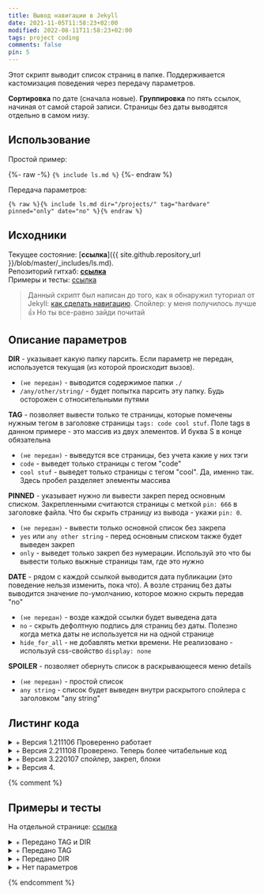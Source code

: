 ```yaml
---
title: Вывод навигации в Jekyll
date: 2021-11-05T11:58:23+02:00
modified: 2022-08-11T11:58:23+02:00
tags: project coding
comments: false
pin: 5
---
```


Этот скрипт выводит список страниц в папке. Поддерживается кастомизация поведения через передачу параметров. 

**Сортировка** по дате (сначала новые). **Группировка** по пять ссылок, начиная от самой старой записи. Страницы без даты выводятся отдельно в самом низу.


## Использование
Простой пример:

{%- raw -%}
```{% include ls.md %}```
{%- endraw %} 

Передача параметров: 
```
{% raw %}{% include ls.md dir="/projects/" tag="hardware" pinned="only" date="no" %}{% endraw %}
```


## Исходники

Текущее состояние: [**ссылка**]({{ site.github.repository_url }}/blob/master/_includes/ls.md).  
Репозиторий гитхаб: [**ссылка**](https://github.com/Feelcame/jekyll-directory-listing)  
Примеры и тесты: [ссылка](../demo/directory-listing/)  

>Данный скрипт был написан до того, как я обнаружил туториал от Jekyll: [как сделать навигацию](https://jekyllrb.com/tutorials/navigation/). Спойлер: у меня получилось лучше 👍 Но ты все-равно зайди почитай


## Описание параметров

**DIR** - указывает какую папку парсить. Если параметр не передан, используется текущая (из которой происходит вызов).  
- ```(не передан)``` - выводится содержимое папки ```./```
- ```/any/other/string/``` - будет попытка парсить эту папку. Будь осторожен с относительными путями

**TAG** - позволяет вывести только те страницы, которые помечены нужным тегом в заголовке страницы ```tags: code cool stuf```. Поле tags в данном примере - это массив из двух элементов. И буква S в конце обязательна
- ```(не передан)``` - выведутся все страницы, без учета какие у них тэги
- ```code``` - выведет только страницы с тегом "code"
- ```cool stuf``` - выведет только страницы с тегом "cool". Да, именно так. Здесь пробел разделяет элементы массива


**PINNED** - указывает нужно ли вывести закреп перед основным списком. Закрепленными считаются страницы с меткой `pin: 666` в заголовке файла. Что бы скрыть страницу из вывода - укажи ```pin: 0```.
- ```(не передан)``` - вывести только основной список без закрепа
- ```yes``` или ```any other string``` - перед основным списком также будет выведен закреп
- ```only``` - выведет только закреп без нумерации. Используй это что бы вывести только выжные страницы там, где это нужно


**DATE** - рядом с каждой ссылкой выводится дата публикации (это поведение нельзя изменить, пока что). А возле страниц без даты выводится значение по-умолчанию, которое можно скрыть передав "no"
- ```(не передан)``` - возде каждой ссылки будет выведена дата 
- ```no``` - скрыть дефолтную подпись для страниц без даты. Полезно когда метка даты не используется ни на одной странице
- ```hide_for_all``` - не добавлять метки времени. Не реализовано - используй css-свойство `display: none`


**SPOILER** - позволяет обернуть список в раскрывающееся меню details
- ```(не передан)``` - простой список
- ```any string``` - список будет выведен внутри раскрытого спойлера с заголовком "any string"


## Листинг кода

<details markdown="1"><summary markdown="0">+ Версия 1.211106 Проверенно работает</summary>
{% raw %}
``` html
{%- comment -%}Этот скрипт выводит список страниц в директории. Можно передать "dir" и "tag"  
{%- endcomment -%}

{%- assign debug = false -%}  
{%- assign directory = include.dir | default: page.dir -%}  
{%- assign rec_tag = include.tag | default: "" -%}  
{%- assign allpages = site.pages | sort: "path" -%}  
{%- assign dirpages = allpages | where: "dir",  directory -%}  
{%- assign datepages = dirpages | sort: "date" -%}  
{%- assign sortedpages = datepages | sort: "index" | reverse -%}  

Все страницы в папке ({{ directory }}){%- if rec_tag != "" %} с тегом ({{ rec_tag }}){%- endif -%}.  
{% if debug -%}Allpages[0]: ({{ allpages[0].url }}). Dirpages[0]: ({{ dirpages[0].url }}){%- endif -%}

<ol reversed id="navigation">
{%- for pg in sortedpages -%}
{%- if pg.tags contains rec_tag or rec_tag == "" -%}
{%- assign index = pg.index | default: nil -%}
{%- if index > 0 or index == nil %}
<li>{%- if index > 0 -%}📌{%- endif -%}
<a href="{{ pg.url | prepend: site.baseurl }}">{{ pg.title | default: pg.name }}</a> 
<time class="shaded">{{ pg.date | date: "%Y-%m-%d" | default: "гггг-мм-дд" }}</time>
</li>
{% endif -%}
{%- endif -%}
{%- endfor -%}
</ol>
```
{% endraw %}
</details>


<details markdown="1"><summary markdown="0">+ Версия 2.211108 Проверено. Теперь более читабельные код</summary>

{% raw %}
``` html
{%- comment -%}Этот скрипт выводит список страниц в директории. Можно передать "dir" и "tag"{%- endcomment -%}

{%- assign directory = include.dir | default: page.dir -%}  

{%- assign sorted_pages = site.pages | sort: "path" | where: "dir",  directory | sort: "date" | sort: "index" | reverse -%}  
{%- assign not_pinned_pages = sorted_pages | where_exp: "item", "item.index == nil" -%}  
{%- assign finish_pages = sorted_pages | where_exp: "item", "item.index > 0" | reverse | concat: not_pinned_pages -%}  

{%- assign rec_tag = include.tag | default: "" -%}  
{%- if rec_tag != "" %}  
{%- assign finish_pages = finish_pages | where_exp: "item", "item.tags contains rec_tag" -%}  
{%- endif %}  

{%- comment -%}Дебаг. dir: ({{ directory }}), tag: ({{ rec_tag }}), qty: ({{ finish_pages.size }}).{%- endcomment -%}

<ol reversed id="navigation">
{%- for pg in finish_pages -%}
  <li>{%- if pg.index > 0 -%}:pushpin:{%- endif -%}
    <a href="{{ pg.url | prepend: site.baseurl }}">{{ pg.title | default: pg.name }}</a> 
    <time class="shaded">{{ pg.date | date: "%Y-%m-%d" | default: "гггг-мм-дд" }}</time>
  </li>
{%- endfor -%}
</ol>
```
{% endraw %}
</details>



<details markdown="1"><summary markdown="0">+ Версия 3.220107 спойлер, закреп, блоки</summary>

{% raw %}
``` html
{%- comment -%}  
Этот скрипт выводит список страниц в директории. Можно передать "dir", "tag" и "pinned".  
Сортирует все найденные страницы по дате (сначала новые). Если у страницы нет даты - она выводится внизу.  
{%- endcomment -%}  

{%- assign directory = include.dir | default: page.dir -%}  
{%- assign rec_tag = include.tag | default: false -%}  
{%- assign spoiler = include.spoiler | default: false -%}
{%- assign showpinned = include.pinned | default: false -%}

{%- comment -%}ВСЕ СТРАНИЦЫ{%- endcomment -%}  
{%- 
  assign all_pages = site.pages 
  | where: "dir",  directory 
  | where_exp: "item", "item.pin != 0"
  | sort: "date" 
  | reverse 
-%}  

{%- comment -%}ТЕГИ{%- endcomment -%}  
{%- if rec_tag %}  
{%- assign all_pages = all_pages | where_exp: "item", "item.tags contains rec_tag" -%}  
{%- endif %}  

{%- comment -%}ЗАКРЕП{%- endcomment -%}  
{%- 
  assign pinned_pages = all_pages 
  | where_exp: "item", "item.pin != nil" 
  | where_exp: "item", "item.pin > 0" 
  | sort: "pin" 
-%}  

{%- comment -%}БЕЗ ДАТЫ{%- endcomment -%}  
{%- 
  assign wo_date_pages = all_pages 
  | where_exp: "item", "item.date == nil" 
  | reverse
-%}  

{%- comment -%}ТОЛЬКО С ДАТОЙ{%- endcomment -%}  
{%- 
  assign output_pages = all_pages 
  | where_exp: "item", "item.date != nil" 
-%} 


{%- comment -%}ФОРМИРУЕМ ВЫВОД{%- endcomment -%}  
{%- capture result -%}
<!-- Debug. dir: ({{ directory }}). tag: ({{ rec_tag }}), qty: ({{ output_pages.size }}) -->
<ol reversed id="navigation">
{%- for pg in output_pages -%}
<li>{%- if pg.pin > 0 -%}:pushpin:{%- endif %}
<a href="{{ pg.url | prepend: site.baseurl }}">{{ pg.title | default: pg.name }}</a>
<time class="shaded">{{ pg.date | date: "%Y-%m-%d" | default: "гггг-мм-дд" }}</time></li>

{%- comment -%}ПЕРЕНОСЫ{%- endcomment -%}  
{%- assign ostatok = forloop.length | modulo: 5 -%}
{%- assign modul = forloop.index | plus: 5 | minus: ostatok | modulo: 5 -%}
{%- if modul == 0 and forloop.index != forloop.length -%}<br>{%- endif %}
{% endfor -%}
</ol>

{%- comment -%}СПИСОК СТРАНИЦ БЕЗ ДАТЫ{%- endcomment -%}  
<ul>
{%- for pg in wo_date_pages -%}
<li>{%- if pg.pin > 0 -%}:pushpin:{%- endif %}
<a href="{{ pg.url | prepend: site.baseurl }}">{{ pg.title | default: pg.name }}</a>
<time class="shaded">{{ pg.date | date: "%Y-%m-%d" | default: "гггг-мм-дд" }}</time></li>

{% endfor -%}
</ul>
{%- endcapture -%}


{%- comment -%}ФОРМИРУЕМ ЗАКРЕП{%- endcomment -%}  
{%- capture pins -%}
<ul>
{%- for pg in pinned_pages -%}
<li>
<a href="{{ pg.url | prepend: site.baseurl }}">{{ pg.title | default: pg.name }}</a>
</li>
{% endfor -%}
</ul>
{%- endcapture -%}


{%- comment -%}ВЫВОДИМ РЕЗУЛЬТАТ{%- endcomment -%}  
{%- if showpinned %}
{{ pins }}
{%- endif %}  

{%- if showpinned !="only" %}
{%- if spoiler -%}
<details markdown="1" open><summary markdown="0">+ {{ spoiler }}</summary>
{{ result }}
</details>
{%- else -%}
{{ result }}
{%- endif -%}
{%- endif -%}

```
{% endraw %}
</details>


<details markdown="1"><summary markdown="0">+ Версия 4.</summary>

{% raw %}
``` html
пока что тут пусто. надеюсь так и останется
```
{% endraw %}
</details>


{% comment %}

## Примеры и тесты
На отдельной странице: [ссылка](../demo/directory-listing/)



<details markdown="1"><summary markdown="0">+ Передано TAG и DIR</summary>
```{ % include ls.md dir="/projects/" tag="hardware" %}```   
{% include ls.md dir="/projects/" tag="hardware" %}
</details>

<details markdown="1"><summary markdown="0">+ Передано TAG</summary>
```{ % include ls.md tag="hardware" %}```   
{% include ls.md tag="hardware" %}
</details>

<details markdown="1"><summary markdown="0">+ Передано DIR</summary>
```{ % include ls.md dir="/projects/" %}```   
{% include ls.md dir="/projects/" %}
</details>


<details markdown="1"><summary markdown="0">+ Нет параметров</summary>
```{ % include ls.md %}```   
{% include ls.md %}
</details>


{% endcomment %}
